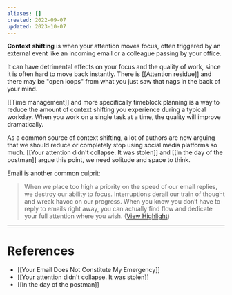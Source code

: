 ```yaml
---
aliases: []
created: 2022-09-07
updated: 2023-10-07
---
```

**Context shifting** is when your attention moves focus, often triggered by an external event like an incoming email or a colleague passing by your office.

It can have detrimental effects on your focus and the quality of work, since it is often hard to move back instantly. There is [[Attention residue]] and there may be "open loops" from what you just saw that nags in the back of your mind.

[[Time management]] and more specifically timeblock planning is a way to reduce the amount of context shifting you experience during a typical workday. When you work on a single task at a time, the quality will improve dramatically.

As a common source of context shifting, a lot of authors are now arguing that we should reduce or completely stop using social media platforms so much. [[Your attention didn't collapse. It was stolen]] and [[In the day of the postman]] argue this point, we need solitude and space to think.

Email is another common culprit:
> When we place too high a priority on the speed of our email replies, we destroy our ability to focus. Interruptions derail our train of thought and wreak havoc on our progress. When you know you don’t have to reply to emails right away, you can actually find flow and dedicate your full attention where you wish. ([View Highlight](https://read.readwise.io/read/01h5abg9ysyknjxfg9c1vthp2g))

---
# References
- [[Your Email Does Not Constitute My Emergency]]
- [[Your attention didn't collapse. It was stolen]]
- [[In the day of the postman]]